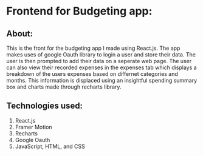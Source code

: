 # Frontend for Budgeting app:
 
## About:
This is the front for the budgeting app I made using React.js. The app makes uses of google Oauth library to login a user and store their data. The user is then prompted to add their data on a seperate web page. The user can also view their recorded expenses in the expenses tab which displays a breakdown of the users expenses based on differnet categories and months. This information is displaced using an insightful spending summary box and charts made through recharts library.

## Technologies used:
1) React.js
2) Framer Motion
3) Recharts
4) Google Oauth
5) JavaScript, HTML, and CSS